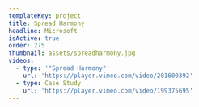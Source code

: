 ```yaml
---
templateKey: project
title: Spread Harmony
headline: Microsoft
isActive: true
order: 275
thumbnail: assets/spreadharmony.jpg
videos:
  - type: '"Spread Harmony"'
    url: 'https://player.vimeo.com/video/201600392'
  - type: Case Study
    url: 'https://player.vimeo.com/video/199375695'
---
```

